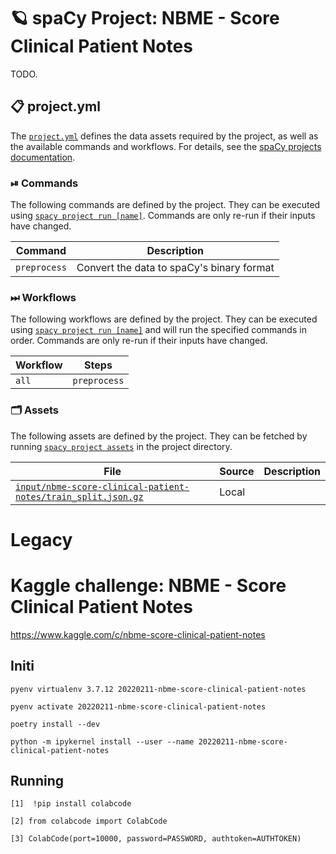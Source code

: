 <!-- SPACY PROJECT: AUTO-GENERATED DOCS START (do not remove) -->

# 🪐 spaCy Project: NBME - Score Clinical Patient Notes

TODO.


## 📋 project.yml

The [`project.yml`](project.yml) defines the data assets required by the
project, as well as the available commands and workflows. For details, see the
[spaCy projects documentation](https://spacy.io/usage/projects).

### ⏯ Commands

The following commands are defined by the project. They
can be executed using [`spacy project run [name]`](https://spacy.io/api/cli#project-run).
Commands are only re-run if their inputs have changed.

| Command | Description |
| --- | --- |
| `preprocess` | Convert the data to spaCy's binary format |

### ⏭ Workflows

The following workflows are defined by the project. They
can be executed using [`spacy project run [name]`](https://spacy.io/api/cli#project-run)
and will run the specified commands in order. Commands are only re-run if their
inputs have changed.

| Workflow | Steps |
| --- | --- |
| `all` | `preprocess` |

### 🗂 Assets

The following assets are defined by the project. They can
be fetched by running [`spacy project assets`](https://spacy.io/api/cli#project-assets)
in the project directory.

| File | Source | Description |
| --- | --- | --- |
| [`input/nbme-score-clinical-patient-notes/train_split.json.gz`](input/nbme-score-clinical-patient-notes/train_split.json.gz) | Local |  |

<!-- SPACY PROJECT: AUTO-GENERATED DOCS END (do not remove) -->

# Legacy

# Kaggle challenge: NBME - Score Clinical Patient Notes

https://www.kaggle.com/c/nbme-score-clinical-patient-notes

## Initi

```
pyenv virtualenv 3.7.12 20220211-nbme-score-clinical-patient-notes
```

```
pyenv activate 20220211-nbme-score-clinical-patient-notes
```

```
poetry install --dev
```

```
python -m ipykernel install --user --name 20220211-nbme-score-clinical-patient-notes
```

## Running 

```
[1]  !pip install colabcode
```

```
[2] from colabcode import ColabCode
```

```
[3] ColabCode(port=10000, password=PASSWORD, authtoken=AUTHTOKEN) 
```
